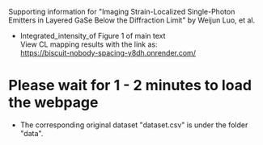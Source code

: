Supporting information for "Imaging Strain-Localized Single-Photon Emitters in Layered GaSe Below the Diffraction Limit" by Weijun Luo, et al.  

* Integrated_intensity_of Figure 1 of main text  
View CL mapping results with the link as:  
https://biscuit-nobody-spacing-y8dh.onrender.com/
# Please wait for 1 - 2 minutes to load the webpage

* The corresponding original dataset "dataset.csv" is under the folder "data".
